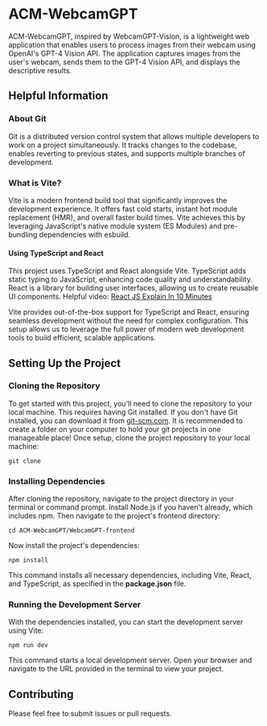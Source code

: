 # ACM-WebcamGPT
ACM-WebcamGPT, inspired by WebcamGPT-Vision, is a lightweight web application that enables users to process images from their webcam using OpenAI's GPT-4 Vision API. The application captures images from the user's webcam, sends them to the GPT-4 Vision API, and displays the descriptive results.

## Helpful Information
### About Git
Git is a distributed version control system that allows multiple developers to work on a project simultaneously. It tracks changes to the codebase, enables reverting to previous states, and supports multiple branches of development.

### What is Vite?
Vite is a modern frontend build tool that significantly improves the development experience. It offers fast cold starts, instant hot module replacement (HMR), and overall faster build times. Vite achieves this by leveraging JavaScript's native module system (ES Modules) and pre-bundling dependencies with esbuild.

#### Using TypeScript and React
This project uses TypeScript and React alongside Vite. TypeScript adds static typing to JavaScript, enhancing code quality and understandability. React is a library for building user interfaces, allowing us to create reusable UI components. Helpful video: [React JS Explain In 10 Minutes](https://www.youtube.com/watch?v=s2skans2dP4)

Vite provides out-of-the-box support for TypeScript and React, ensuring seamless development without the need for complex configuration. This setup allows us to leverage the full power of modern web development tools to build efficient, scalable applications.

## Setting Up the Project

### Cloning the Repository
To get started with this project, you'll need to clone the repository to your local machine. This requires having Git installed. If you don't have Git installed, you can download it from [git-scm.com](https://git-scm.com/). It is recommended to create a folder on your computer to hold your git projects in one manageable place! Once setup, clone the project repository to your local machine:
```
git clone
```

### Installing Dependencies
After cloning the repository, navigate to the project directory in your terminal or command prompt. Install Node.js if you haven't already, which includes npm. Then navigate to the project's frontend directory:

```
cd ACM-WebcamGPT/WebcamGPT-frontend
```

Now install the project's dependencies:

```
npm install
```

This command installs all necessary dependencies, including Vite, React, and TypeScript, as specified in the **package.json** file.

### Running the Development Server
With the dependencies installed, you can start the development server using Vite:

```
npm run dev
```

This command starts a local development server. Open your browser and navigate to the URL provided in the terminal to view your project.

## Contributing 
Please feel free to submit issues or pull requests.




